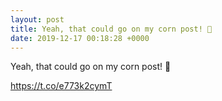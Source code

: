 ```yaml
---
layout: post
title: Yeah, that could go on my corn post! 🌽
date: 2019-12-17 00:18:28 +0000
---
```


Yeah, that could go on my corn post! 🌽

https://t.co/e773k2cymT

